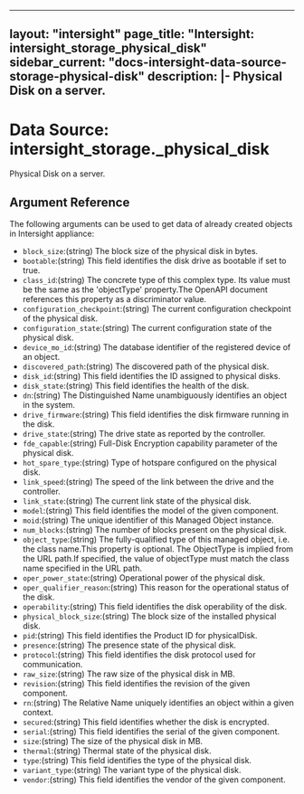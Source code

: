
---
layout: "intersight"
page_title: "Intersight: intersight_storage_physical_disk"
sidebar_current: "docs-intersight-data-source-storage-physical-disk"
description: |-
Physical Disk on a server.
---

# Data Source: intersight_storage._physical_disk
Physical Disk on a server.
## Argument Reference
The following arguments can be used to get data of already created objects in Intersight appliance:
* `block_size`:(string) The block size of the physical disk in bytes. 
* `bootable`:(string) This field identifies the disk drive as bootable if set to true. 
* `class_id`:(string) The concrete type of this complex type. Its value must be the same as the 'objectType' property.The OpenAPI document references this property as a discriminator value. 
* `configuration_checkpoint`:(string) The current configuration checkpoint of the physical disk. 
* `configuration_state`:(string) The current configuration state of the physical disk. 
* `device_mo_id`:(string) The database identifier of the registered device of an object. 
* `discovered_path`:(string) The discovered path of the physical disk. 
* `disk_id`:(string) This field identifies the ID assigned to physical disks. 
* `disk_state`:(string) This field identifies the health of the disk. 
* `dn`:(string) The Distinguished Name unambiguously identifies an object in the system. 
* `drive_firmware`:(string) This field identifies the disk firmware running in the disk. 
* `drive_state`:(string) The drive state as reported by the controller. 
* `fde_capable`:(string) Full-Disk Encryption capability parameter of the physical disk. 
* `hot_spare_type`:(string) Type of hotspare configured on the physical disk. 
* `link_speed`:(string) The speed of the link between the drive and the controller. 
* `link_state`:(string) The current link state of the physical disk. 
* `model`:(string) This field identifies the model of the given component. 
* `moid`:(string) The unique identifier of this Managed Object instance. 
* `num_blocks`:(string) The number of blocks present on the physical disk. 
* `object_type`:(string) The fully-qualified type of this managed object, i.e. the class name.This property is optional. The ObjectType is implied from the URL path.If specified, the value of objectType must match the class name specified in the URL path. 
* `oper_power_state`:(string) Operational power of the physical disk. 
* `oper_qualifier_reason`:(string) This reason for the operational status of the disk. 
* `operability`:(string) This field identifies the disk operability of the disk. 
* `physical_block_size`:(string) The block size of the installed physical disk. 
* `pid`:(string) This field identifies the Product ID for physicalDisk. 
* `presence`:(string) The presence state of the physical disk. 
* `protocol`:(string) This field identifies the disk protocol used for communication. 
* `raw_size`:(string) The raw size of the physical disk in MB. 
* `revision`:(string) This field identifies the revision of the given component. 
* `rn`:(string) The Relative Name uniquely identifies an object within a given context. 
* `secured`:(string) This field identifies whether the disk is encrypted. 
* `serial`:(string) This field identifies the serial of the given component. 
* `size`:(string) The size of the physical disk in MB. 
* `thermal`:(string) Thermal state of the physical disk. 
* `type`:(string) This field identifies the type of the physical disk. 
* `variant_type`:(string) The variant type of the physical disk. 
* `vendor`:(string) This field identifies the vendor of the given component. 
